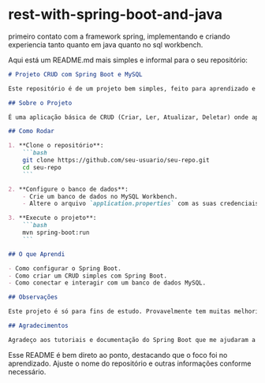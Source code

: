 # rest-with-spring-boot-and-java

primeiro contato com a framework spring, implementando e criando experiencia tanto quanto em java quanto no sql workbench.


Aqui está um README.md mais simples e informal para o seu repositório:

```markdown
# Projeto CRUD com Spring Boot e MySQL

Este repositório é de um projeto bem simples, feito para aprendizado e para ter meu primeiro contato com o framework Spring Boot e com MySQL.

## Sobre o Projeto

É uma aplicação básica de CRUD (Criar, Ler, Atualizar, Deletar) onde aprendi o básico sobre como integrar o Spring Boot com um banco de dados MySQL. O foco foi entender o funcionamento do framework e como criar operações CRUD.

## Como Rodar

1. **Clone o repositório**:
    ```bash
    git clone https://github.com/seu-usuario/seu-repo.git
    cd seu-repo
    ```

2. **Configure o banco de dados**:
    - Crie um banco de dados no MySQL Workbench.
    - Altere o arquivo `application.properties` com as suas credenciais do banco.

3. **Execute o projeto**:
    ```bash
    mvn spring-boot:run
    ```

## O que Aprendi

- Como configurar o Spring Boot.
- Como criar um CRUD simples com Spring Boot.
- Como conectar e interagir com um banco de dados MySQL.

## Observações

Este projeto é só para fins de estudo. Provavelmente tem muitas melhorias que poderiam ser feitas, mas o objetivo foi entender o básico.

## Agradecimentos

Agradeço aos tutoriais e documentação do Spring Boot que me ajudaram a desenvolver este projeto.
```

Esse README é bem direto ao ponto, destacando que o foco foi no aprendizado. Ajuste o nome do repositório e outras informações conforme necessário.
